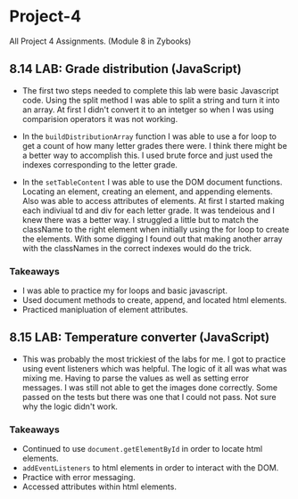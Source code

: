# Project-4
 All Project 4 Assignments. (Module 8 in Zybooks)

## 8.14 LAB: Grade distribution (JavaScript)
- The first two steps needed to complete this lab were basic Javascript code. Using the split method I was able to split a string and turn it into an array. At first I didn't convert it to an intetger so when I was using comparision operators it was not working. 

- In the `buildDistributionArray` function I was able to use a for loop to get a count of how many letter grades there were. I think there might be a better way to accomplish this. I used brute force and just used the indexes corresponding to the letter grade. 

- In the `setTableContent` I was able to use the DOM document functions. Locating an element, creating an element, and appending elements. Also was able to access attributes of elements. At first I started making each indiviual td and div for each letter grade. It was tendeious and I knew there was a better way. I struggled a little but to match the className to the right element when initially using the for loop to create the elements. With some digging I found out that making another array with the classNames in the correct indexes would do the trick. 

### Takeaways
- I was able to practice my for loops and basic javascript. 
- Used document methods to create, append, and located html elements. 
- Practiced manipluation of element attributes.

## 8.15 LAB: Temperature converter (JavaScript)
- This was probably the most trickiest of the labs for me. I got to practice using event listeners which was helpful. The logic of it all was what was mixing me. Having to parse the values as well as setting error messages. I was still not able to get the images done correctly. Some passed on the tests but there was one that I could not pass. Not sure why the logic didn't work. 

### Takeaways
- Continued to use `document.getElementById` in order to locate html elements. 
- `addEventListeners` to html elements in order to interact with the DOM.
- Practice with error messaging. 
- Accessed attributes within html elements. 

